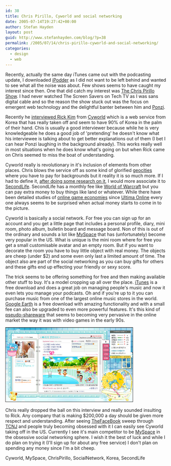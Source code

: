 ```yaml
---
id: 38
title: Chris Pirillo, Cyworld and social networking
date: 2005-07-14T19:27:42+00:00
author: Stefan Hayden
layout: post
guid: http://www.stefanhayden.com/blog/?p=38
permalink: /2005/07/14/chris-pirillo-cyworld-and-social-networking/
categories:
  - design
  - web
---
```

Recently, actually the same day iTunes came out with the podcasting update, I downloaded <a href="http://www.ipodder.org/">iPodder</a> as I did not want to be left behind and wanted to see what all the noise was about. Few shows seems to have caught my interest since then. One that did catch my interest was <a href="http://thechrispirilloshow.com/">The Chris Pirillo Show</a>. I had never watched The Screen Savers on Tech TV as I was sans digital cable and so the reason the show stuck out was the focus on emergent web technology and the delightful banter between him and <a href="http://ponzarelli.com/blog/">Ponzi</a>.

Recently he <a href="http://www.thechrispirilloshow.com/help/20050712_interview_with_rick_kim_of_cyworld.phtml">interviewed Rick Kim</a> from <a href="http://www.cyworld.com">Cyworld</a> which is a web service from Korea that has really taken off and seem to have 90% of Korea in the palm of their hand. Chis is usually a good interviewer because while he is very knowledgeable he does a good job of 'pretending' he doesn't know what his interviewee is talking about to get better explanations out of them (I bet I can hear Ponzi laughing in the background already). This works really well in most situations when he does know what's going on but when Rick came on Chris seemed to miss the boat of understanding.

Cyworld really is revolutionary in it's inclusion of elements from other places. Chris blows the service off as some kind of glorified <a href="http://geocities.yahoo.com/">geocities</a> where you have to pay for backgrounds but it reality it is so much more. If I had to define it, <a href="http://english.ohmynews.com/articleview/article_view.asp?menu=c10400&no=179108&rel_no=1&back_url=">after doing some research on it</a>, I would more associate it to <a href="http://secondlife.com/">SecondLife</a>. SecondLife has a monthly fee like <a href="http://worldofwarcraft.com/">World of Warcraft</a> but you can pay extra money to buy things like land or whatever. While there have been detailed studies of <a href="http://www.mine-control.com/zack/uoecon/uoecon.html">online game economies</a> since <a href="http://www.uo.com/">Ultima Online</a> every one always seems to be surprised when actual money starts to come in to the picture.

Cyworld is basically a social network. For free you can sign up for an account and you get a little page that includes a personal profile, diary, mini room, photo album, bulletin board and message board. Non of this is out of the ordinary and sounds a lot like <a href="http://www.myspace.com/">MySpace</a> that has (unfortunately) become very popular in the US. What is unique is the mini room where for free you get a small customisable avatar and an empty room. But if you want to decorate the room you have to buy little object with real money. The objects are cheep (under $2) and some even only last a limited amount of time. The object also are part of the social networking as you can buy gifts for others and these gifts end up effecting your friendly or sexy score.

The trick seems to be offering something for free and then making available other stuff to buy. It's a model cropping up all over the place. <a href="http://www.apple.com/itunes/">iTunes</a> is a free download and does a great job on managing people's music and now it even lets you manage your podcasts. Oh and if you're up to it you can purchase music from one of the largest online music stores in the world. <a href="http://earth.google.com/">Google Earth</a> is a free download with amazing functionality and with a small fee can also be upgraded to even more powerful features. It's this kind of <a href="http://en.wikipedia.org/wiki/Pseudo-shareware">pseudo-shareware</a> that seems to becoming very pervasive in the online market the way it was with video games in the early 90s.

<img src="/wp-content/cyworld.jpg" class="center"/>

Chris really dropped the ball on this interview and really sounded insulting to Rick. Any company that is making $200,000 a day should be given more respect and understanding. After seeing <a href="http://www.thefacebook.com">TheFaceBook</a> sweep through <a href="http://www.tcnj.edu">TCNJ</a> and people truly becoming obsessed with it I can easily see Cyworld taking off in the US. Currently I see it's main competitor to be <a href="http://www.myspace.com">MySpace</a> in the obsessive social networking sphere. I wish it the best of luck and while I do plan on trying it (I'll sign up for about any free service) I don't plan on spending any money since I'm a bit cheep.

<tags>Cyworld, MySpace, ChrisPirillo, SocialNetwork, Korea, SecondLife</tags>
